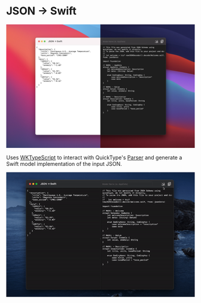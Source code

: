 # JSON → Swift

![Cover](Assets/Cover.jpg)

Uses [WKTypeScript](https://github.com/inter-ops/WKTypeScript) to interact with QuickType's [Parser](https://app.quicktype.io/) and generate a Swift model implementation of the input JSON.

![GIF](Assets/Preview.gif)